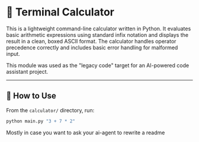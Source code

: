 # 🧮 Terminal Calculator

This is a lightweight command-line calculator written in Python. It evaluates basic arithmetic expressions using standard infix notation and displays the result in a clean, boxed ASCII format. The calculator handles operator precedence correctly and includes basic error handling for malformed input.

This module was used as the "legacy code" target for an AI-powered code assistant project.

---

## 🚀 How to Use

From the `calculator/` directory, run:

```bash
python main.py "3 + 7 * 2"
```

Mostly in case you want to ask your ai-agent to rewrite a readme
